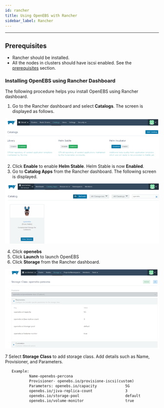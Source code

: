 ```yaml
---
id: rancher
title: Using OpenEBS with Rancher
sidebar_label: Rancher
---
```

------

## Prerequisites
- Rancher should be installed.
- All the nodes in clusters should have iscsi enabled. See the [prerequisites](/docs/next/prerequisites.html) section.

### Installing OpenEBS using Rancher Dashboard

 The following procedure helps you install OpenEBS using Rancher dashboard.
 
 1. Go to the Rancher dashboard and select **Catalogs**. The screen is displayed as follows.

![Helm-Enable](docs/assets/rancher_enable_helm.PNG)


2. Click **Enable** to enable **Helm Stable**. Helm Stable is now **Enabled**.
3. Go to **Catalog Apps** from the Rancher dashboard. The following screen is displayed.

![openebs-installation](docs/assets/rancher_openebs_install.PNG)


4. Click **openebs**
5. Click **Launch** to launch OpenEBS
6. Click **Storage** from the Rancher dashboard.

![openebs-storageclass](docs/assets/rancher_openebs_storageclass.PNG)


7 Select **Storage Class** to add storage class. Add details such as Name, Provisioner, and Parameters.

```
   Example: 
           Name-openebs-percona
           Provisioner- openebs.io/provisione-iscsi(custom)
           Parameters: openebs.io/capacity             5G
           openebs.io/jiva-replica-count               3
           openebs.io/storage-pool                     default
           openebs.io/volume-monitor                   true
```                       
                       
           
          






<!-- Hotjar Tracking Code for https://docs.openebs.io -->
<script>
   (function(h,o,t,j,a,r){
       h.hj=h.hj||function(){(h.hj.q=h.hj.q||[]).push(arguments)};
       h._hjSettings={hjid:785693,hjsv:6};
       a=o.getElementsByTagName('head')[0];
       r=o.createElement('script');r.async=1;
       r.src=t+h._hjSettings.hjid+j+h._hjSettings.hjsv;
       a.appendChild(r);
   })(window,document,'https://static.hotjar.com/c/hotjar-','.js?sv=');
</script>

